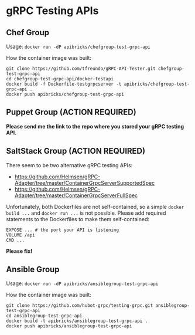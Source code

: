 # gRPC Testing APIs

## Chef Group

Usage: `docker run -dP apibricks/chefgroup-test-grpc-api`

How the container image was built:

    git clone https://github.com/tfreundo/gRPC-API-Tester.git chefgroup-test-grpc-api
    cd chefgroup-test-grpc-api/docker-testapi
    docker build -f Dockerfile-testgrpcserver -t apibricks/chefgroup-test-grpc-api .
    docker push apibricks/chefgroup-test-grpc-api



## Puppet Group (ACTION REQUIRED)

**Please send me the link to the repo where you stored your gRPC testing API.**



## SaltStack Group (ACTION REQUIRED)

There seem to be two alternative gRPC testing APIs:

* https://github.com/Helmsen/gRPC-Adapter/tree/master/ContainerGrpcServerSupportedSpec
* https://github.com/Helmsen/gRPC-Adapter/tree/master/ContainerGrpcServerFullSpec

Unfortunately, both Dockerfiles are not self-contained, so a simple `docker build ...` and `docker run ...` is not possible.
Please add required statements to the Dockerfiles to make them self-contained:

    EXPOSE ... # the port your API is listening
    VOLUME /api
    CMD ...

**Please fix!**



## Ansible Group

Usage: `docker run -dP apibricks/ansiblegroup-test-grpc-api`

How the container image was built:

    git clone https://github.com/hubot-grpc/testing-grpc.git ansiblegroup-test-grpc-api
    cd ansiblegroup-test-grpc-api
    docker build -t apibricks/ansiblegroup-test-grpc-api .
    docker push apibricks/ansiblegroup-test-grpc-api
